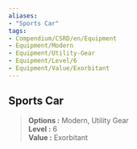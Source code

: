 ```yaml
---
aliases:
- "Sports Car"
tags:
- Compendium/CSRD/en/Equipment
- Equipment/Modern
- Equipment/Utility-Gear
- Equipment/Level/6
- Equipment/Value/Exorbitant
---
```


  
## Sports Car  
  
>  
> **Options :** Modern, Utility Gear  
> **Level :** 6  
> **Value :** Exorbitant